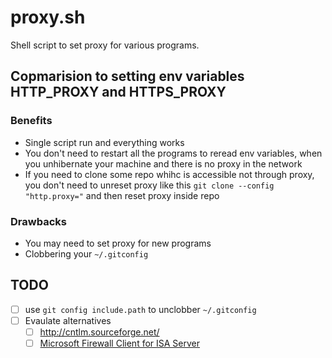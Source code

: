 # proxy.sh

Shell script to set proxy for various programs.

## Copmarision to setting env variables HTTP_PROXY and HTTPS_PROXY

### Benefits

- Single script run and everything works
- You don't need to restart all the programs to reread env variables, when you unhibernate your machine and there is no proxy in the network
- If you need to clone some repo whihc is accessible not through proxy, you don't need to unreset proxy like this `git clone --config "http.proxy="` and then reset proxy inside repo

### Drawbacks

- You may need to set proxy for new programs
- Clobbering your `~/.gitconfig`

## TODO


- [ ] use `git config include.path` to unclobber `~/.gitconfig`
- [ ] Evaulate alternatives
  - [ ] http://cntlm.sourceforge.net/
  - [ ] [Microsoft Firewall Client for ISA Server](https://www.microsoft.com/en-us/download/details.aspx?id=10193)

